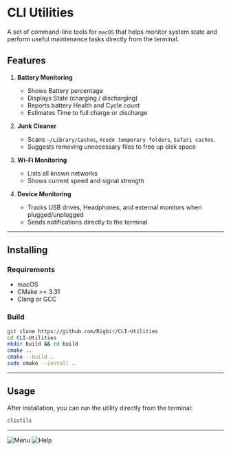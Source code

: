# CLI Utilities 

A set of command-line tools for `macOS` that helps monitor system state and perform useful maintenance tasks directly from the terminal.

## Features

1. **Battery Monitoring**
    - Shows Battery percentage
    - Displays State (charging / discharging)
    - Reports battery Health and Cycle count
    - Estimates Time to full charge or discharge

2. **Junk Cleaner**
    - Scans `~/Library/Caches`, `Xcode temporary folders`, `Safari caches`.
    - Suggests removing unnecessary files to free up disk space

3. **Wi-Fi Monitoring**
    - Lists all known networks
    - Shows current speed and signal strength

4. **Device Monitoring**
    - Tracks USB drives, Headphones, and external monitors when plugged/unplugged
    - Sends notifications directly to the terminal

---

## Installing

### Requirements
- macOS 
- CMake >= 3.31
- Clang or GCC

### Build
```bash
git clone https://github.com/Rigbir/CLI-Utilities
cd CLI-Utilities
mkdir build && cd build
cmake ..
cmake --build .
sudo cmake --install .
```

---

## Usage

After installation, you can run the utility directly from the terminal:
```bash
cliutils
```

---

![Menu](images/menu.png)
![Help](images/help.png)
